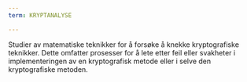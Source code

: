 ```yaml
---
term: KRYPTANALYSE

---
```

Studier av matematiske teknikker for å forsøke å knekke kryptografiske teknikker. Dette omfatter prosesser for å lete etter feil eller svakheter i implementeringen av en kryptografisk metode eller i selve den kryptografiske metoden.